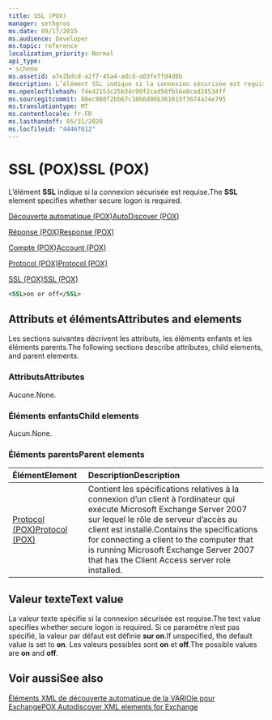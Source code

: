 ```yaml
---
title: SSL (POX)
manager: sethgros
ms.date: 09/17/2015
ms.audience: Developer
ms.topic: reference
localization_priority: Normal
api_type:
- schema
ms.assetid: a7e2bdcd-a2f7-45a4-adcd-a03fe7fd4d9b
description: L’élément SSL indique si la connexion sécurisée est requise.
ms.openlocfilehash: f4e42153c25b34c99f2cad50fb56e8cad24534ff
ms.sourcegitcommit: 88ec988f2bb67c1866d06b361615f3674a24e795
ms.translationtype: MT
ms.contentlocale: fr-FR
ms.lasthandoff: 05/31/2020
ms.locfileid: "44467612"
---
```

# <a name="ssl-pox"></a><span data-ttu-id="1fb02-103">SSL (POX)</span><span class="sxs-lookup"><span data-stu-id="1fb02-103">SSL (POX)</span></span>

<span data-ttu-id="1fb02-104">L’élément **SSL** indique si la connexion sécurisée est requise.</span><span class="sxs-lookup"><span data-stu-id="1fb02-104">The **SSL** element specifies whether secure logon is required.</span></span> 
  
[<span data-ttu-id="1fb02-105">Découverte automatique (POX)</span><span class="sxs-lookup"><span data-stu-id="1fb02-105">AutoDiscover (POX)</span></span>](autodiscover-pox.md)
  
[<span data-ttu-id="1fb02-106">Réponse (POX)</span><span class="sxs-lookup"><span data-stu-id="1fb02-106">Response (POX)</span></span>](response-pox.md)
  
[<span data-ttu-id="1fb02-107">Compte (POX)</span><span class="sxs-lookup"><span data-stu-id="1fb02-107">Account (POX)</span></span>](account-pox.md)
  
[<span data-ttu-id="1fb02-108">Protocol (POX)</span><span class="sxs-lookup"><span data-stu-id="1fb02-108">Protocol (POX)</span></span>](protocol-pox.md)
  
[<span data-ttu-id="1fb02-109">SSL (POX)</span><span class="sxs-lookup"><span data-stu-id="1fb02-109">SSL (POX)</span></span>](ssl-pox.md)
  
```xml
<SSL>on or off</SSL>
```

## <a name="attributes-and-elements"></a><span data-ttu-id="1fb02-110">Attributs et éléments</span><span class="sxs-lookup"><span data-stu-id="1fb02-110">Attributes and elements</span></span>

<span data-ttu-id="1fb02-111">Les sections suivantes décrivent les attributs, les éléments enfants et les éléments parents.</span><span class="sxs-lookup"><span data-stu-id="1fb02-111">The following sections describe attributes, child elements, and parent elements.</span></span>
  
### <a name="attributes"></a><span data-ttu-id="1fb02-112">Attributs</span><span class="sxs-lookup"><span data-stu-id="1fb02-112">Attributes</span></span>

<span data-ttu-id="1fb02-113">Aucune.</span><span class="sxs-lookup"><span data-stu-id="1fb02-113">None.</span></span>
  
### <a name="child-elements"></a><span data-ttu-id="1fb02-114">Éléments enfants</span><span class="sxs-lookup"><span data-stu-id="1fb02-114">Child elements</span></span>

<span data-ttu-id="1fb02-115">Aucun.</span><span class="sxs-lookup"><span data-stu-id="1fb02-115">None.</span></span>
  
### <a name="parent-elements"></a><span data-ttu-id="1fb02-116">Éléments parents</span><span class="sxs-lookup"><span data-stu-id="1fb02-116">Parent elements</span></span>

|<span data-ttu-id="1fb02-117">**Élément**</span><span class="sxs-lookup"><span data-stu-id="1fb02-117">**Element**</span></span>|<span data-ttu-id="1fb02-118">**Description**</span><span class="sxs-lookup"><span data-stu-id="1fb02-118">**Description**</span></span>|
|:-----|:-----|
|[<span data-ttu-id="1fb02-119">Protocol (POX)</span><span class="sxs-lookup"><span data-stu-id="1fb02-119">Protocol (POX)</span></span>](protocol-pox.md) <br/> |<span data-ttu-id="1fb02-120">Contient les spécifications relatives à la connexion d’un client à l’ordinateur qui exécute Microsoft Exchange Server 2007 sur lequel le rôle de serveur d’accès au client est installé.</span><span class="sxs-lookup"><span data-stu-id="1fb02-120">Contains the specifications for connecting a client to the computer that is running Microsoft Exchange Server 2007 that has the Client Access server role installed.</span></span>  <br/> |
   
## <a name="text-value"></a><span data-ttu-id="1fb02-121">Valeur texte</span><span class="sxs-lookup"><span data-stu-id="1fb02-121">Text value</span></span>

<span data-ttu-id="1fb02-122">La valeur texte spécifie si la connexion sécurisée est requise.</span><span class="sxs-lookup"><span data-stu-id="1fb02-122">The text value specifies whether secure logon is required.</span></span> <span data-ttu-id="1fb02-123">Si ce paramètre n’est pas spécifié, la valeur par défaut est définie **sur on**.</span><span class="sxs-lookup"><span data-stu-id="1fb02-123">If unspecified, the default value is set to **on**.</span></span> <span data-ttu-id="1fb02-124">Les valeurs possibles sont **on** et **off**.</span><span class="sxs-lookup"><span data-stu-id="1fb02-124">The possible values are **on** and **off**.</span></span>
  
## <a name="see-also"></a><span data-ttu-id="1fb02-125">Voir aussi</span><span class="sxs-lookup"><span data-stu-id="1fb02-125">See also</span></span>



[<span data-ttu-id="1fb02-126">Éléments XML de découverte automatique de la VARIOle pour Exchange</span><span class="sxs-lookup"><span data-stu-id="1fb02-126">POX Autodiscover XML elements for Exchange</span></span>](pox-autodiscover-xml-elements-for-exchange.md)

